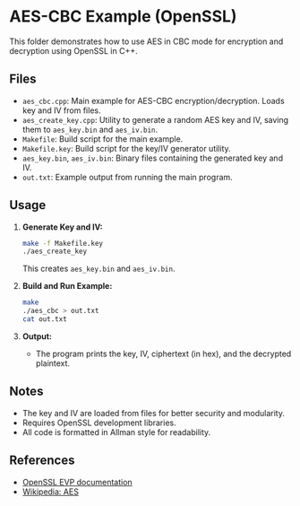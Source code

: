 # AES-CBC Example (OpenSSL)

This folder demonstrates how to use AES in CBC mode for encryption and decryption using OpenSSL in C++.

## Files

- `aes_cbc.cpp`: Main example for AES-CBC encryption/decryption. Loads key and IV from files.
- `aes_create_key.cpp`: Utility to generate a random AES key and IV, saving them to `aes_key.bin` and `aes_iv.bin`.
- `Makefile`: Build script for the main example.
- `Makefile.key`: Build script for the key/IV generator utility.
- `aes_key.bin`, `aes_iv.bin`: Binary files containing the generated key and IV.
- `out.txt`: Example output from running the main program.

## Usage

1. **Generate Key and IV:**

   ```sh
   make -f Makefile.key
   ./aes_create_key
   ```
   This creates `aes_key.bin` and `aes_iv.bin`.

2. **Build and Run Example:**

   ```sh
   make
   ./aes_cbc > out.txt
   cat out.txt
   ```

3. **Output:**
   - The program prints the key, IV, ciphertext (in hex), and the decrypted plaintext.

## Notes
- The key and IV are loaded from files for better security and modularity.
- Requires OpenSSL development libraries.
- All code is formatted in Allman style for readability.

## References
- [OpenSSL EVP documentation](https://www.openssl.org/docs/manmaster/man3/EVP_EncryptInit.html)
- [Wikipedia: AES](https://en.wikipedia.org/wiki/Advanced_Encryption_Standard)
